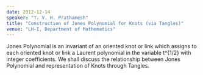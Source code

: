 ```yaml
---
date: 2012-12-14
speaker: "T. V. H. Prathamesh"
title: "Construction of Jones Polynomial for Knots (via Tangles)"
venue: "LH-I, Department of Mathematics"
---
```

Jones Polynomial is an invariant of an oriented knot or link
which assigns to each oriented knot or link a Laurent polynomial in the
variable t^{1/2} with integer coefficients. We shall discuss the
relationship between Jones Polynomial and representation of Knots through
Tangles.
